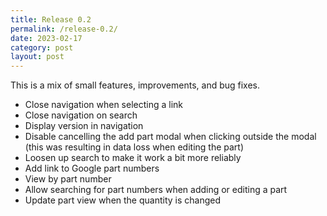 ```yaml
---
title: Release 0.2
permalink: /release-0.2/
date: 2023-02-17
category: post
layout: post
---
```


This is a mix of small features, improvements, and bug fixes.

- Close navigation when selecting a link
- Close navigation on search
- Display version in navigation
- Disable cancelling the add part modal when clicking outside the modal (this was resulting in data loss when editing the part)
- Loosen up search to make it work a bit more reliably
- Add link to Google part numbers
- View by part number
- Allow searching for part numbers when adding or editing a part
- Update part view when the quantity is changed


